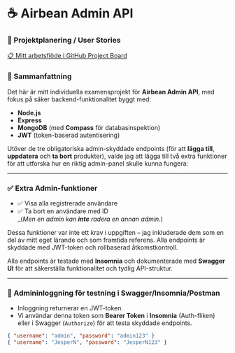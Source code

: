 # ☕ Airbean Admin API
### 📌 Projektplanering / User Stories  
[📋 Mitt arbetsflöde i GitHub Project Board](https://github.com/users/Thapa-Pro/projects/2/views/1)

### 📌 Sammanfattning

Det här är mitt individuella examensprojekt för **Airbean Admin API**, med fokus på säker backend-funktionalitet byggt med:

- **Node.js**
- **Express**
- **MongoDB** (med **Compass** för databasinspektion)
- **JWT** (token-baserad autentisering)

Utöver de tre obligatoriska admin-skyddade endpoints (för att **lägga till**, **uppdatera** och **ta bort** produkter), valde jag att lägga till två extra funktioner för att utforska hur en riktig admin-panel skulle kunna fungera:

---

### ✅ Extra Admin-funktioner

- ✅ Visa alla registrerade användare  
- ✅ Ta bort en användare med ID  
  _(_Men en admin kan **inte** radera en annan admin._)

Dessa funktioner var inte ett krav i uppgiften – jag inkluderade dem som en del av mitt eget lärande och som framtida referens. Alla endpoints är skyddade med JWT-token och rollbaserad åtkomstkontroll.

Alla endpoints är testade med **Insomnia** och dokumenterade med **Swagger UI** för att säkerställa funktionalitet och tydlig API-struktur.

---

### 🔐 Admininloggning för testning i Swagger/Insomnia/Postman
- Inloggning returnerar en JWT-token.  
- Vi användar denna token som **Bearer Token** i **Insomnia** (Auth-fliken) eller i Swagger (`Authorize`) för att testa skyddade endpoints.
```json
{ "username": "admin", "password": "admin123" }
{ "username": "JesperN", "password": "JesperN123" }
